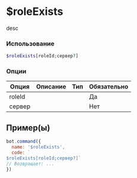 # $roleExists
desc
### Использование
```php
$roleExists[roleId;сервер?]
```

### Опции

| Опция | Описание | Тип | Обязательно |
|--------|-------------|------|----------|
| roleId |  |  | Да | 
| сервер |  |  | Нет | 
## Пример(ы)

```javascript
bot.command({
  name: '$roleExists',
  code: `
$roleExists[roleId;сервер?]`
// Возвращает: ...
})
```
